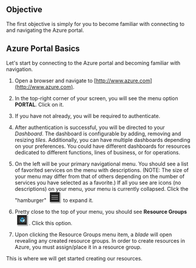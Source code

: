 ## Objective
The first objective is simply for you to become familiar with connecting to and navigating the Azure portal.  

## Azure Portal Basics
Let's start by connecting to the Azure portal and becoming familiar with navigation.

  1. Open a browser and navigate to [http://www.azure.com](http://www.azure.com).

  2. In the top-right corner of your screen, you will see the menu option **PORTAL**. Click on it.
  
  3. If you have not already, you will be required to authenticate.
  
  4. After authentication is successful, you will be directed to your _Dashboard_. The dashboard is configurable by adding, removing and resizing _tiles_.  Additionally, you can have multiple dashboards depending on your preferences.  You could have different dashboards for resources dedicated to different functions, lines of business, or for operations.

  5. On the left will be your primary navigational menu. You should see a list of favorited services on the menu with descriptions.  (NOTE: The size of your menu may differ from that of others depending on the number of services you have selected as a favorite.) If all you see are icons (no descriptions) on your menu, your menu is currently collapsed.  Click the "hamburger" <img src="https://raw.githubusercontent.com/AzureWorkshops/images/master/icons_hamburger.jpg" style="display: inline; margin:0px 5px;box-shadow: 2px 2px 2px #999;border:1px solid #ccc;"/> to expand it. 

  6. Pretty close to the top of your menu, you should see **Resource Groups** <img src="https://raw.githubusercontent.com/AzureWorkshops/images/master/icons_resource_groups.jpg" style="display: inline; margin:0px 5px;box-shadow: 2px 2px 2px #999;border:1px solid #ccc;"/>. Click this option.

  7. Upon clicking the Resource Groups menu item, a _blade_ will open revealing any created resource groups. In order to create resources in Azure, you must assign/place it in a resource group.

This is where we will get started creating our resources.